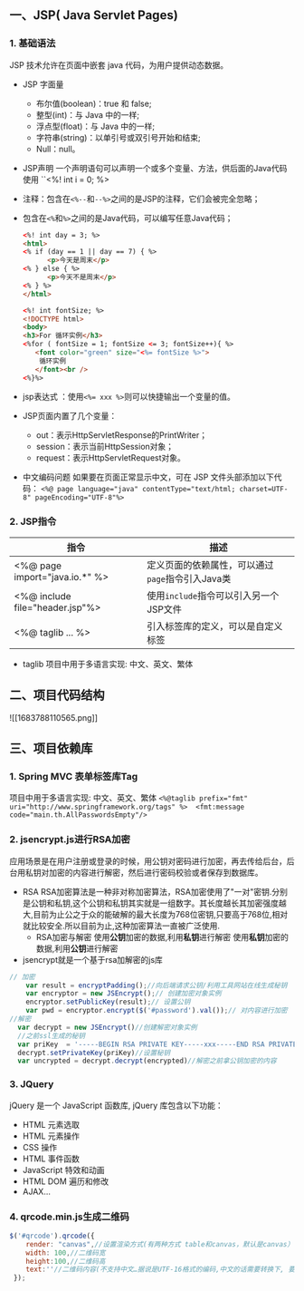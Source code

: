 ## 一、JSP( Java Servlet Pages)
### 1. 基础语法
JSP 技术允许在页面中嵌套 java 代码，为用户提供动态数据。
- JSP 字面量
	-   布尔值(boolean)：true 和 false;
	-   整型(int)：与 Java 中的一样;
	-   浮点型(float)：与 Java 中的一样;
	-   字符串(string)：以单引号或双引号开始和结束;
	-   Null：null。
-  JSP声明  一个声明语句可以声明一个或多个变量、方法，供后面的Java代码使用
	``<%! int i = 0; %>
-   注释：包含在`<%--`和`--%>`之间的是JSP的注释，它们会被完全忽略；
-   包含在`<%`和`%>`之间的是Java代码，可以编写任意Java代码；
	```html
	<%! int day = 3; %>
	<html>
	<% if (day == 1 || day == 7) { %>
	      <p>今天是周末</p>
	<% } else { %>
	      <p>今天不是周末</p>
	<% } %>
	</html>
	```
	
	```html
	<%! int fontSize; %> 
	<!DOCTYPE html>
	<body>
	<h3>For 循环实例</h3>
	<%for ( fontSize = 1; fontSize <= 3; fontSize++){ %>
	   <font color="green" size="<%= fontSize %>">
	    循环实例
	   </font><br />
	<%}%>
	```
-   jsp表达式 ：使用`<%= xxx %>`则可以快捷输出一个变量的值。
- JSP页面内置了几个变量：
	-   out：表示HttpServletResponse的PrintWriter；
	-   session：表示当前HttpSession对象；
	-   request：表示HttpServletRequest对象。
-  中文编码问题
	如果要在页面正常显示中文，可在 JSP 文件头部添加以下代码：
	`<%@ page language="java" contentType="text/html; charset=UTF-8" pageEncoding="UTF-8"%>`


### 2. JSP指令
|指令|描述|
|---|---|
|<%@ page import="java.io.*" %> |定义页面的依赖属性，可以通过`page`指令引入Java类|
|<%@ include file="header.jsp"%>|使用`include`指令可以引入另一个JSP文件|
|<%@ taglib ... %>|引入标签库的定义，可以是自定义标签|
- taglib 项目中用于多语言实现: 中文、英文、繁体


## 二、项目代码结构
![[1683788110565.png]]

## 三、项目依赖库
### 1. Spring MVC 表单标签库Tag
项目中用于多语言实现: 中文、英文、繁体
	```
	<%@taglib prefix="fmt" uri="http://www.springframework.org/tags" %> 
	<fmt:message code="main.th.AllPasswordsEmpty"/>
	```
### 2.  jsencrypt.js进行RSA加密
应用场景是在用户注册或登录的时候，用公钥对密码进行加密，再去传给后台，后台用私钥对加密的内容进行解密，然后进行密码校验或者保存到数据库。
- RSA
	RSA加密算法是一种非对称加密算法，RSA加密使用了"一对"密钥.分别是公钥和私钥,这个公钥和私钥其实就是一组数字。其长度越长其加密强度越大,目前为止公之于众的能破解的最大长度为768位密钥,只要高于768位,相对就比较安全.所以目前为止,这种加密算法一直被广泛使用.
	- RSA加密与解密
		使用**公钥**加密的数据,利用**私钥**进行解密
		使用**私钥**加密的数据,利用**公钥**进行解密
- jsencrypt就是一个基于rsa加解密的js库
```javascript
// 加密
	var result = encryptPadding();//向后端请求公钥/利用工具网站在线生成秘钥
	var encryptor = new JSEncrypt();// 创建加密对象实例
	encryptor.setPublicKey(result);// 设置公钥
	var pwd = encryptor.encrypt($('#password').val());// 对内容进行加密
//解密
  var decrypt = new JSEncrypt()//创建解密对象实例
  //之前ssl生成的秘钥
  var priKey  = '-----BEGIN RSA PRIVATE KEY-----xxx-----END RSA PRIVATE KEY----'
  decrypt.setPrivateKey(priKey)//设置秘钥
  var uncrypted = decrypt.decrypt(encrypted)//解密之前拿公钥加密的内容
``` 
### 3. JQuery
jQuery 是一个 JavaScript 函数库, jQuery 库包含以下功能：
-   HTML 元素选取
-   HTML 元素操作
-   CSS 操作
-   HTML 事件函数
-   JavaScript 特效和动画
-   HTML DOM 遍历和修改
-   AJAX...
### 4. qrcode.min.js生成二维码
```js
$('#qrcode').qrcode({
	render: "canvas",//设置渲染方式(有两种方式 table和canvas，默认是canvas）
	width: 100,//二维码宽
	height:100,//二维码高        
	text:''//二维码内容(不支持中文…据说是UTF-16格式的编码,中文的话需要转换下, 要不然是乱码)
 });
```